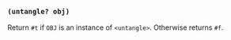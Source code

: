 
### `(untangle? obj)`

Return `#t` if `OBJ` is an instance of `<untangle>`. Otherwise returns
`#f`.
